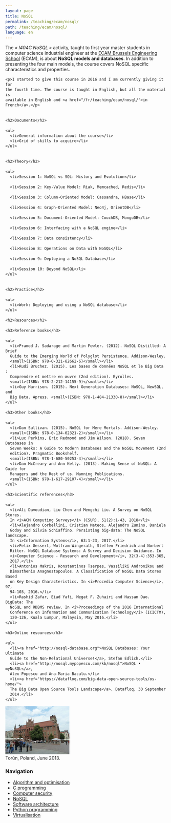 ```yaml
---
layout: page
title: NoSQL
permalink: /teaching/ecam/nosql/
path: /teaching/ecam/nosql/
language: en
---
```


<div class="page-col-wrapper">
  <div class="page-col page-col-1">
    <p>The <i>« I404C NoSQL »</i> activity, taught to first year master students
    in computer science industrial engineer at the
    <a href="https://www.vinci.be/fr-be/ecam">ECAM Brussels Engineering
    School</a> (ECAM), is about <b>NoSQL models and databases</b>. In addition
    to presenting the four main models, the course covers NoSQL specific
    characteristics and properties.</p>

    <p>I started to give this course in 2016 and I am currently giving it for
    the fourth time. The course is taught in English, but all the material is
    available in English and <a href="/fr/teaching/ecam/nosql/">in
    French</a>.</p>


    <h2>Documents</h2>

    <ul>
      <li>General information about the course</li>
      <li>Grid of skills to acquire</li>
    </ul>


    <h2>Theory</h2>

    <ul>
      <li>Session 1: NoSQL vs SQL: History and Evolution</li>

      <li>Session 2: Key-Value Model: Riak, Memcached, Redis</li>

      <li>Session 3: Column-Oriented Model: Cassandra, HBase</li>

      <li>Session 4: Graph-Oriented Model: Neo4j, OrientDB</li>

      <li>Session 5: Document-Oriented Model: CouchDB, MongoDB</li>

      <li>Session 6: Interfacing with a NoSQL engine</li>

      <li>Session 7: Data consistency</li>

      <li>Session 8: Operations on Data with NoSQL</li>

      <li>Session 9: Deploying a NoSQL Database</li>

      <li>Session 10: Beyond NoSQL</li>
    </ul>


    <h2>Practice</h2>

    <ul>
      <li>Work: Deploying and using a NoSQL database</li>
    </ul>

    <h2>Resources</h2>

    <h3>Reference books</h3>

    <ul>
      <li>Pramod J. Sadarage and Martin Fowler. (2012). NoSQL Distilled: A Brief
      Guide to the Emerging World of Polyglot Persistence. Addison-Wesley.
      <small>(ISBN: 978-0-321-82662-6)</small></li>
      <li>Rudi Bruchez. (2015). Les bases de données NoSQL et le Big Data : 
      Comprendre et mettre en œuvre (2nd edition). Eyrolles.
      <small>(ISBN: 978-2-212-14155-9)</small></li>
      <li>Guy Harrison. (2015). Next Generation Databases: NoSQL, NewSQL, and
      Big Data. Apress. <small>(ISBN: 978-1-484-21330-8)</small></li>
    </ul>

    <h3>Other books</h3>

    <ul>
      <li>Dan Sullivan. (2015). NoSQL for Mere Mortals. Addison-Wesley.
      <small>(ISBN: 978-0-134-02321-2)</small></li>
      <li>Luc Perkins, Eric Redmond and Jim Wilson. (2018). Seven Databases in
      Seven Weeks: A Guide to Modern Databases and the NoSQL Movement (2nd
      edition). Pragmatic Bookshelf.
      <small>(ISBN: 978-1-680-50253-4)</small></li>
      <li>Dan McCreary and Ann Kelly. (2013). Making Sense of NoSQL: A Guide for
      Managers and the Rest of us. Manning Publications.
      <small>(ISBN: 978-1-617-29107-4)</small></li>
    </ul>

    <h3>Scientific references</h3>

    <ul>
      <li>Ali Davoudian, Liu Chen and Mengchi Liu. A Survey on NoSQL Stores. 
      In <i>ACM Computing Surveys</i> (CSUR), 51(2):1-43, 2018</li>
      <li>Alejandro Corbellini, Cristian Mateos, Alejandro Zunino, Daniela 
      Godoy and Silvia Schiaffino. Persisting big-data: The NoSQL landscape. 
      In <i>Information Systems</i>, 63:1-23, 2017.</li>
      <li>Felix Gessert, Wolfram Wingerath, Steffen Friedrich and Norbert 
      Ritter. NoSQL Database Systems: A Survey and Decision Guidance. In
      <i>Computer Science - Research and Development</i>, 32(3-4):353-365, 
      2017.</li>
      <li>Antonios Makris, Konstantinos Tserpes, Vassiliki Andronikou and 
      Dimosthenis Anagnostopoulos. A Classification of NoSQL Data Stores Based
      on Key Design Characteristics. In <i>Procedia Computer Science</i>, 97,
      94-103, 2016.</li>
      <li>Rashid Zafar, Eiad Yafi, Megat F. Zuhairi and Hassan Dao. BigData: The
      NoSQL and RDBMS review. In <i>Proceedings of the 2016 International
      Conference on Information and Communication Technology</i> (ICICTM),
      120-126, Kuala Lumpur, Malaysia, May 2016.</li>
    </ul>

    <h3>Online resources</h3>

    <ul>
      <li><a href="http://nosql-database.org">NoSQL Databases: Your Ultimate
      Guide to the Non-Relational Universe!</a>, Stefan Edlich.</li>
      <li><a href="http://nosql.mypopescu.com/kb/nosql">NoSQL • myNoSQL</a>, 
      Alex Popescu and Ana-Maria Bacalu.</li>
      <li><a href="https://datafloq.com/big-data-open-source-tools/os-home/">
      The Big Data Open Source Tools Landscape</a>, Datafloq, 30 September
      2014.</li>
    </ul>
  </div>
  <div class="page-col page-col-2">
    <p><img src="/images/torun.jpg" alt="Torún, Poland, June
    2013." width="200" height="150" /><br />
    Torún, Poland, June 2013.</p>
    <h3>Navigation</h3>
    <ul class="navigation">
      <li><a href="/teaching/ecam/algopti/">Algorithm and optimisation</a></li>
      <li><a href="/teaching/ecam/c/">C programming</a></li>
      <li><a href="/teaching/ecam/security/">Computer security</a></li>
      <li><a href="/teaching/ecam/nosql/">NoSQL</a></li>
      <li><a href="/teaching/ecam/softarch/">Software architecture</a></li>
      <li><a href="/teaching/ecam/python/">Python programming</a></li>
      <li><a href="/teaching/ecam/virtualisation/">Virtualisation</a></li>
    </ul>
  </div>
</div>
